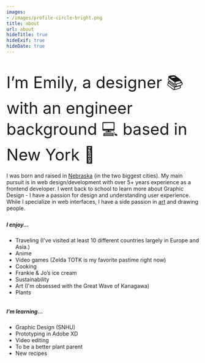 ```yaml
---
images:
- /images/profile-circle-bright.png
title: about
url: about
hideTitle: true
hideExif: true
hideDate: true
---
```


<div align="left-aligned">
	<p style="font-size: 3em; margin-bottom: .5em"> I’m Emily, a designer 📚 with an engineer background 💻 based in New York 🍕</p>
	<p style="margin-bottom: .5em"> I was born and raised in <a target="_blank" href="https://goo.gl/maps/2882TA2ee7X7KCis5" style="color: var(--pink);" onmouseover="this.style.color='var(--dark)'" onmouseout="this.style.color='var(--pink)'"> Nebraska</a> (in the two biggest cities). My main pursuit is in web design/development with over 5+ years experience as a frontend developer. I went back to school to learn more about Graphic Design - I have a passion for design and understanding user experience. While I specialize in web interfaces, I have a side passion in <a target="_blank" href="https://emily5.com/tags/art/" style="color: var(--pink);" onmouseover="this.style.color='var(--dark)'" onmouseout="this.style.color='var(--pink)'">art</a> and drawing people.</p>
	<!-- Take a look at my most recent project where I've done the branding and redesign for fairearth. -->
	<div class="row">
		<div class="column">
			<h5>I enjoy...</h5>
			<ul>
				<li>Traveling (I've visited at least 10 different countries largely in Europe and Asia.)</li>
				<li>Anime</li>
				<li>Video games (Zelda TOTK is my favorite pastime right now)</li>
				<li>Cooking</li>
				<li>Frankie & Jo’s ice cream</li>
				<li>Sustainability</li>
				<li>Art (I'm obsessed with the Great Wave of Kanagawa)</li>
				<li>Plants</li>
			</ul>
		</div>
		<div class="column">
			<h5>I’m learning...</h5>
			<ul>
				<li>Graphic Design (SNHU)</li>
				<li>Prototyping in Adobe XD</li>
				<li>Video editing</li>
				<li>To be a better plant parent</li>
				<li>New recipes</li>
			</ul>
		</div>
	</div>
</div>